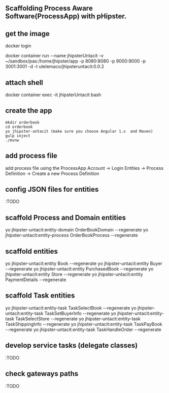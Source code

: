 ## Scaffolding  Process Aware Software(ProcessApp) with  pHipster.

get the image
-------------
docker login

docker container run --name jhipsterUntacit -v ~/sandbox/pas:/home/jhipster/app -p 8080:8080 -p 9000:9000 -p 3001:3001 -d -t utelemaco/jhipsteruntacit:0.0.2

attach shell
------------
docker container exec -it jhipsterUntacit bash

create the app
--------------
    mkdir orderbook
    cd orderbook
    yo jhipster-untacit (make sure you choose Angular 1.x  and Maven)
    gulp inject
    ./mvnw

add process file
----------------
add process file using the ProcessApp 
Account -> Login
Entities -> Process Definition -> Create a new Process Definition

config JSON files for entities
----------------
:TODO

scaffold Process and Domain entities
--------------------------
yo jhipster-untacit:entity-domain OrderBookDomain --regenerate
yo jhipster-untacit:entity-process OrderBookProcess --regenerate

scaffold entities
---------------------
yo jhipster-untacit:entity Book --regenerate
yo jhipster-untacit:entity Buyer --regenerate
yo jhipster-untacit:entity PurchasedBook --regenerate
yo jhipster-untacit:entity Store --regenerate
yo jhipster-untacit:entity PaymentDetails --regenerate

scaffold Task entities
---------------------
yo jhipster-untacit:entity-task TaskSelectBook --regenerate
yo jhipster-untacit:entity-task TaskSetBuyerInfo --regenerate
yo jhipster-untacit:entity-task TaskSelectStore --regenerate
yo jhipster-untacit:entity-task TaskShippingInfo --regenerate
yo jhipster-untacit:entity-task TaskPayBook --regenerate
yo jhipster-untacit:entity-task TaskHandleOrder --regenerate

develop service tasks (delegate classes)
----------------------------------------
:TODO 

check gateways paths
--------------------
:TODO
